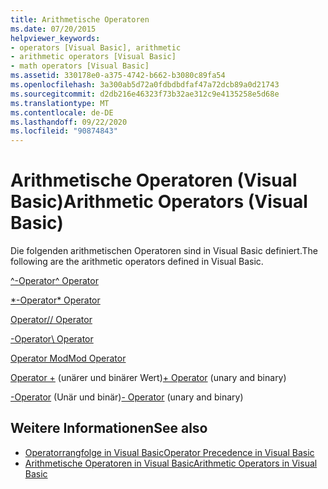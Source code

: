 ```yaml
---
title: Arithmetische Operatoren
ms.date: 07/20/2015
helpviewer_keywords:
- operators [Visual Basic], arithmetic
- arithmetic operators [Visual Basic]
- math operators [Visual Basic]
ms.assetid: 330178e0-a375-4742-b662-b3080c89fa54
ms.openlocfilehash: 3a300ab5d72a0fdbdbdfaf47a72dcb89a0d21743
ms.sourcegitcommit: d2db216e46323f73b32ae312c9e4135258e5d68e
ms.translationtype: MT
ms.contentlocale: de-DE
ms.lasthandoff: 09/22/2020
ms.locfileid: "90874843"
---
```

# <a name="arithmetic-operators-visual-basic"></a><span data-ttu-id="dbf6b-102">Arithmetische Operatoren (Visual Basic)</span><span class="sxs-lookup"><span data-stu-id="dbf6b-102">Arithmetic Operators (Visual Basic)</span></span>

<span data-ttu-id="dbf6b-103">Die folgenden arithmetischen Operatoren sind in Visual Basic definiert.</span><span class="sxs-lookup"><span data-stu-id="dbf6b-103">The following are the arithmetic operators defined in Visual Basic.</span></span>  
  
 [<span data-ttu-id="dbf6b-104">^-Operator</span><span class="sxs-lookup"><span data-stu-id="dbf6b-104">^ Operator</span></span>](exponentiation-operator.md)  
  
 [<span data-ttu-id="dbf6b-105">\*-Operator</span><span class="sxs-lookup"><span data-stu-id="dbf6b-105">\* Operator</span></span>](multiplication-operator.md)  
  
 [<span data-ttu-id="dbf6b-106">Operator/</span><span class="sxs-lookup"><span data-stu-id="dbf6b-106">/ Operator</span></span>](floating-point-division-operator.md)  
  
 [<span data-ttu-id="dbf6b-107">\-Operator</span><span class="sxs-lookup"><span data-stu-id="dbf6b-107">\ Operator</span></span>](integer-division-operator.md)  
  
 [<span data-ttu-id="dbf6b-108">Operator Mod</span><span class="sxs-lookup"><span data-stu-id="dbf6b-108">Mod Operator</span></span>](mod-operator.md)  
  
 <span data-ttu-id="dbf6b-109">[Operator +](addition-operator.md) (unärer und binärer Wert)</span><span class="sxs-lookup"><span data-stu-id="dbf6b-109">[+ Operator](addition-operator.md) (unary and binary)</span></span>  
  
 <span data-ttu-id="dbf6b-110">[-Operator](subtraction-operator.md) (Unär und binär)</span><span class="sxs-lookup"><span data-stu-id="dbf6b-110">[- Operator](subtraction-operator.md) (unary and binary)</span></span>  
  
## <a name="see-also"></a><span data-ttu-id="dbf6b-111">Weitere Informationen</span><span class="sxs-lookup"><span data-stu-id="dbf6b-111">See also</span></span>

- [<span data-ttu-id="dbf6b-112">Operatorrangfolge in Visual Basic</span><span class="sxs-lookup"><span data-stu-id="dbf6b-112">Operator Precedence in Visual Basic</span></span>](operator-precedence.md)
- [<span data-ttu-id="dbf6b-113">Arithmetische Operatoren in Visual Basic</span><span class="sxs-lookup"><span data-stu-id="dbf6b-113">Arithmetic Operators in Visual Basic</span></span>](../../programming-guide/language-features/operators-and-expressions/arithmetic-operators.md)
